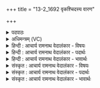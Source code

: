 +++
title = "13-2_1692 वृकश्चिदस्य वारण"

+++
<details><summary>पदपाठः</summary>

वृ꣡कः꣢꣯। चि꣣त्। अस्य। वारणः꣢। उ꣣राम꣡थिः꣢। उ꣣रा। म꣡थिः꣢꣯। आ। व꣣यु꣡ने꣢षु। भू꣣षति। सा꣢। इ꣣म꣢म्। नः꣣। स्तो꣡म꣢꣯म्। जु꣣जुषाणः꣢। आ। ग꣣हि। इ꣡न्द्र꣢꣯। प्र। चि꣣त्र꣡या। धि꣣या꣢। १६९२।
</details>

<details><summary>अधिमन्त्रम् (VC)</summary>

- इन्द्रः
- कलिः प्रागाथः
- बार्हतः प्रगाथः (विषमा बृहती, समा सतोबृहती)
- पञ्चमः
</details>

<details><summary>हिन्दी : आचार्य रामनाथ वेदालंकार - विषयः</summary>

अगले मन्त्र में परमात्मा को बुलाया जा रहा है।
</details>

<details><summary>हिन्दी : आचार्य रामनाथ वेदालंकार - पदार्थः</summary>

पदार्थान्वय -  (वारणः) रोग आदि के निवारक, (उरामथिः) फैले हुए अँधेरे को नष्ट करनेवाले (वृकःचित्) सूर्य के समान (अस्य) इन आप जगदीश्वर का (वारणः) दुःख आदि का निवारक प्रताप (वयुनेषु) आपके कर्मों में (आ भूषति) भूषण-रूप है। (सः) वह आप, हे (इन्द्र) परमात्मन् ! (नः) हमारे (इमम्) इस (स्तोमम्) स्तोत्र को (जुजुषाणः) सेवन करते हुए (चित्रया धिया) अद्भुत प्रज्ञा वा क्रिया के साथ (प्र आ गहि) भली-भाँति हमारे पास आओ ॥२॥ यहाँ श्लिष्टोपमालङ्कार है ॥२॥
</details>

<details><summary>हिन्दी : आचार्य रामनाथ वेदालंकार - भावार्थः</summary>

भावार्थ -  जिस जगदीश्वर का प्रताप सूर्य के प्रकाश के समान सर्वत्र फैल रहा है,उसकी सबको श्रद्धा के साथ उपासना करनी चाहिए ॥२॥
</details>

<details><summary>संस्कृत : आचार्य रामनाथ वेदालंकार - विषयः</summary>

अथ परमात्मानमाह्वयति।
</details>

<details><summary>संस्कृत : आचार्य रामनाथ वेदालंकार - पदार्थः</summary>

पदार्थान्वय -  (वारणः) रोगादीनां निवारकः (उरामथिः) विस्तीर्णतमोनाशकः (वृकः चित्) सूर्यः इव (अस्य) इन्द्रस्य जगदीश्वरस्य तव (वारणः) दुःखादीनां निवारकः प्रतापः (वयुनेषु) तव कर्मसु (आ भूषति) भूषणभूतोऽस्ति। [आदित्योऽपि वृक उच्यते, यदावृङ्क्ते। निरु० ५।२१। ऊर्णुते आच्छादयतीति उरा। यद्वा, ओरति सर्वत्र व्याप्नोतीति उरा, उर गतौ भ्वादिः। चिदित्युपमार्थको निरुक्ते व्याख्यातः। १।४, ३।१६।] (सः) असौ त्वम् हे (इन्द्र) परमात्मन् ! (नः) अस्माकम् (इमम्) एतम् (स्तोमम्) स्तोत्रम् (जुजुषाणः) सेवमानः (चित्रया धिया) अद्भुतया प्रज्ञया क्रियया वा सह (प्र आ गहि) प्रकर्षेण अस्मान् आगच्छ। [संहितायां ‘सेमं’ इत्यत्र ‘सोऽचि लोपे चेत् पादपूरणम्’। अ० ६।१।१३४ इत्यनेन ‘सः’ इत्यस्य सोर्लोपे सन्धिः] ॥२॥ अत्र श्लिष्टोपमालङ्कारः ॥२॥
</details>

<details><summary>संस्कृत : आचार्य रामनाथ वेदालंकार - भावार्थः</summary>

भावार्थ -  यस्य जगदीश्वरस्य प्रतापः सूर्य-प्रकाश इव सर्वत्र प्रसरति स सर्वैः श्रद्धयोपासनीयः ॥२॥
</details>